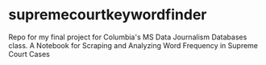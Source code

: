 # supremecourtkeywordfinder
 Repo for my final project for Columbia's MS Data Journalism Databases class. A Notebook for Scraping and Analyzing Word Frequency in Supreme Court Cases 
